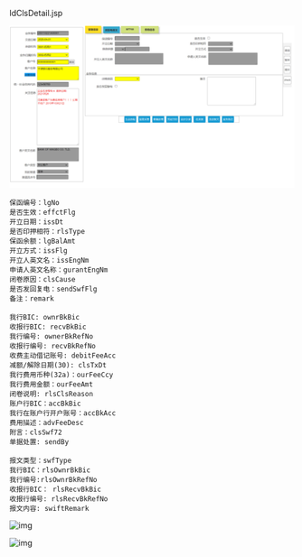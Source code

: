 ldClsDetail.jsp



![img](../img/wpsijBB0j.png)

```：
保函编号：lgNo
是否生效：effctFlg
开立日期：issDt
是否印押相符：rlsType
保函余额：lgBalAmt
开立方式：issFlg
开立人英文名：issEngNm
申请人英文名称：gurantEngNm
闭卷原因：clsCause
是否发回复电：sendSwfFlg
备注：remark

我行BIC: ownrBkBic
收报行BIC: recvBkBic
我行编号: ownerBkRefNo
收报行编号: recvBkRefNo
收费主动借记账号: debitFeeAcc
减额/解除日期(30): clsTxDt
我行费用币种(32a)：ourFeeCcy
我行费用金额：ourFeeAmt
闭卷说明: rlsClsReason
账户行BIC：accBkBic
我行在账户行开户账号：accBkAcc
费用描述：advFeeDesc
附言：clsSwf72
单据处置: sendBy

报文类型：swfType
我行BIC：rlsOwnrBkBic
我行编号:rlsOwnrBkRefNo
收报行BIC： rlsRecvBkBic
收报行编号: rlsRecvBkRefNo
报文内容: swiftRemark

```

![img](/Users/zjp/Projects/blogs/老国结/img/wps4hkbgR.png)

![img](/Users/zjp/Projects/blogs/老国结/img/wpsioiORA.png)